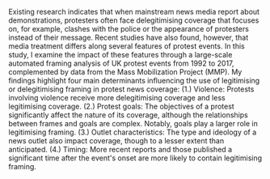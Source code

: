 Existing research indicates that when mainstream news media report about demonstrations, protesters often face delegitimising coverage that focuses on, for example, clashes with the police or the appearance of protesters instead of their message.
Recent studies have also found, however, that media treatment differs along several features of protest events.
In this study, I examine the impact of these features through a large-scale automated framing analysis of UK protest events from 1992 to 2017, complemented by data from the Mass Mobilization Project (MMP).
My findings highlight four main determinants influencing the use of legitimising or delegitimising framing in protest news coverage:
(1.) Violence: Protests involving violence receive more delegitimising coverage and less legitimising coverage.
(2.) Protest goals: The objectives of a protest significantly affect the nature of its coverage, although the relationships between frames and goals are complex. Notably, goals play a larger role in legitimising framing.
(3.) Outlet characteristics: The type and ideology of a news outlet also impact coverage, though to a lesser extent than anticipated.
(4.) Timing: More recent reports and those published a significant time after the event's onset are more likely to contain legitimising framing.